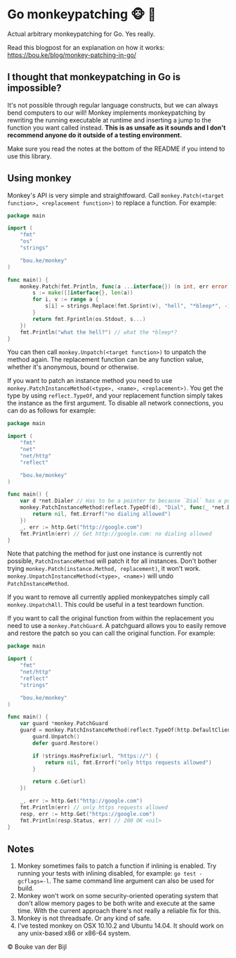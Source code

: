 # Go monkeypatching :monkey_face: :monkey:

Actual arbitrary monkeypatching for Go. Yes really.

Read this blogpost for an explanation on how it works: https://bou.ke/blog/monkey-patching-in-go/

## I thought that monkeypatching in Go is impossible?

It's not possible through regular language constructs, but we can always bend computers to our will! Monkey implements monkeypatching by rewriting the running executable at runtime and inserting a jump to the function you want called instead. **This is as unsafe as it sounds and I don't recommend anyone do it outside of a testing environment.**

Make sure you read the notes at the bottom of the README if you intend to use this library.

## Using monkey

Monkey's API is very simple and straightfoward. Call `monkey.Patch(<target function>, <replacement function>)` to replace a function. For example:

```go
package main

import (
	"fmt"
	"os"
	"strings"

	"bou.ke/monkey"
)

func main() {
	monkey.Patch(fmt.Println, func(a ...interface{}) (n int, err error) {
		s := make([]interface{}, len(a))
		for i, v := range a {
			s[i] = strings.Replace(fmt.Sprint(v), "hell", "*bleep*", -1)
		}
		return fmt.Fprintln(os.Stdout, s...)
	})
	fmt.Println("what the hell?") // what the *bleep*?
}
```

You can then call `monkey.Unpatch(<target function>)` to unpatch the method again. The replacement function can be any function value, whether it's anonymous, bound or otherwise.

If you want to patch an instance method you need to use `monkey.PatchInstanceMethod(<type>, <name>, <replacement>)`. You get the type by using `reflect.TypeOf`, and your replacement function simply takes the instance as the first argument. To disable all network connections, you can do as follows for example:

```go
package main

import (
	"fmt"
	"net"
	"net/http"
	"reflect"

	"bou.ke/monkey"
)

func main() {
	var d *net.Dialer // Has to be a pointer to because `Dial` has a pointer receiver
	monkey.PatchInstanceMethod(reflect.TypeOf(d), "Dial", func(_ *net.Dialer, _, _ string) (net.Conn, error) {
		return nil, fmt.Errorf("no dialing allowed")
	})
	_, err := http.Get("http://google.com")
	fmt.Println(err) // Get http://google.com: no dialing allowed
}

```

Note that patching the method for just one instance is currently not possible, `PatchInstanceMethod` will patch it for all instances. Don't bother trying `monkey.Patch(instance.Method, replacement)`, it won't work. `monkey.UnpatchInstanceMethod(<type>, <name>)` will undo `PatchInstanceMethod`.

If you want to remove all currently applied monkeypatches simply call `monkey.UnpatchAll`. This could be useful in a test teardown function.

If you want to call the original function from within the replacement you need to use a `monkey.PatchGuard`. A patchguard allows you to easily remove and restore the patch so you can call the original function. For example:

```go
package main

import (
	"fmt"
	"net/http"
	"reflect"
	"strings"

	"bou.ke/monkey"
)

func main() {
	var guard *monkey.PatchGuard
	guard = monkey.PatchInstanceMethod(reflect.TypeOf(http.DefaultClient), "Get", func(c *http.Client, url string) (*http.Response, error) {
		guard.Unpatch()
		defer guard.Restore()

		if !strings.HasPrefix(url, "https://") {
			return nil, fmt.Errorf("only https requests allowed")
		}

		return c.Get(url)
	})

	_, err := http.Get("http://google.com")
	fmt.Println(err) // only https requests allowed
	resp, err := http.Get("https://google.com")
	fmt.Println(resp.Status, err) // 200 OK <nil>
}
```

## Notes

1. Monkey sometimes fails to patch a function if inlining is enabled. Try running your tests with inlining disabled, for example: `go test -gcflags=-l`. The same command line argument can also be used for build.
2. Monkey won't work on some security-oriented operating system that don't allow memory pages to be both write and execute at the same time. With the current approach there's not really a reliable fix for this.
3. Monkey is not threadsafe. Or any kind of safe.
4. I've tested monkey on OSX 10.10.2 and Ubuntu 14.04. It should work on any unix-based x86 or x86-64 system.

© Bouke van der Bijl
